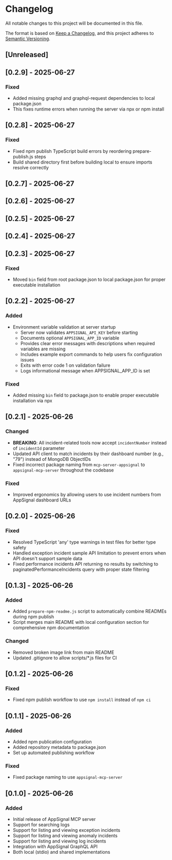 # Changelog

All notable changes to this project will be documented in this file.

The format is based on [Keep a Changelog](https://keepachangelog.com/en/1.0.0/),
and this project adheres to [Semantic Versioning](https://semver.org/spec/v2.0.0.html).

## [Unreleased]

## [0.2.9] - 2025-06-27

### Fixed

- Added missing graphql and graphql-request dependencies to local package.json
- This fixes runtime errors when running the server via npx or npm install

## [0.2.8] - 2025-06-27

### Fixed

- Fixed npm publish TypeScript build errors by reordering prepare-publish.js steps
- Build shared directory first before building local to ensure imports resolve correctly

## [0.2.7] - 2025-06-27

## [0.2.6] - 2025-06-27

## [0.2.5] - 2025-06-27

## [0.2.4] - 2025-06-27

## [0.2.3] - 2025-06-27

### Fixed

- Moved `bin` field from root package.json to local package.json for proper executable installation

## [0.2.2] - 2025-06-27

### Added

- Environment variable validation at server startup
  - Server now validates `APPSIGNAL_API_KEY` before starting
  - Documents optional `APPSIGNAL_APP_ID` variable
  - Provides clear error messages with descriptions when required variables are missing
  - Includes example export commands to help users fix configuration issues
  - Exits with error code 1 on validation failure
  - Logs informational message when APPSIGNAL_APP_ID is set

### Fixed

- Added missing `bin` field to package.json to enable proper executable installation via npx

## [0.2.1] - 2025-06-26

### Changed

- **BREAKING**: All incident-related tools now accept `incidentNumber` instead of `incidentId` parameter
- Updated API client to match incidents by their dashboard number (e.g., "79") instead of MongoDB ObjectIDs
- Fixed incorrect package naming from `mcp-server-appsignal` to `appsignal-mcp-server` throughout the codebase

### Fixed

- Improved ergonomics by allowing users to use incident numbers from AppSignal dashboard URLs

## [0.2.0] - 2025-06-26

### Fixed

- Resolved TypeScript 'any' type warnings in test files for better type safety
- Handled exception incident sample API limitation to prevent errors when API doesn't support sample data
- Fixed performance incidents API returning no results by switching to paginatedPerformanceIncidents query with proper state filtering

## [0.1.3] - 2025-06-26

### Added

- Added `prepare-npm-readme.js` script to automatically combine READMEs during npm publish
- Script merges main README with local configuration section for comprehensive npm documentation

### Changed

- Removed broken image link from main README
- Updated .gitignore to allow scripts/\*.js files for CI

## [0.1.2] - 2025-06-26

### Fixed

- Fixed npm publish workflow to use `npm install` instead of `npm ci`

## [0.1.1] - 2025-06-26

### Added

- Added npm publication configuration
- Added repository metadata to package.json
- Set up automated publishing workflow

### Fixed

- Fixed package naming to use `appsignal-mcp-server`

## [0.1.0] - 2025-06-26

### Added

- Initial release of AppSignal MCP server
- Support for searching logs
- Support for listing and viewing exception incidents
- Support for listing and viewing anomaly incidents
- Support for listing and viewing log incidents
- Integration with AppSignal GraphQL API
- Both local (stdio) and shared implementations
